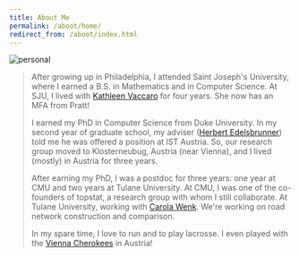 ```yaml
---
title: About Me
permalink: /aboot/home/
redirect_from: /aboot/index.html
---
```


![personal](../../assets/img/fasy-2b.jpg)

> After growing up in Philadelphia, I attended Saint Joseph's University, where I earned a B.S. in Mathematics and in Computer Science. 
> At SJU, I lived with [Kathleen Vaccaro](http://www.kathleenvaccaro.com/) for four years. She now has an MFA from Pratt!
> 
> I earned my PhD in Computer Science from Duke University. 
> In my second year of graduate school, my adviser ([Herbert Edelsbrunner](http://pub.ist.ac.at/~edels/)) told me he was offered a position at IST Austria. 
> So, our research group moved to Klosterneubug, Austria (near Vienna), and I lived (mostly) in Austria for three years.
> 
> After earning my PhD, I was a postdoc for three years: one year at CMU and two years at Tulane University. 
> At CMU, I was one of the co-founders of topstat, a research group with whom I still collaborate. 
> At Tulane University, working with [Carola Wenk](http://www.cs.tulane.edu/~carola/). We're working on road network construction and comparison.
> 
> In my spare time, I love to run and to play lacrosse. 
> I even played with the [Vienna Cherokees](https://www.cherokees-lacrosse.com/) in Austria!
